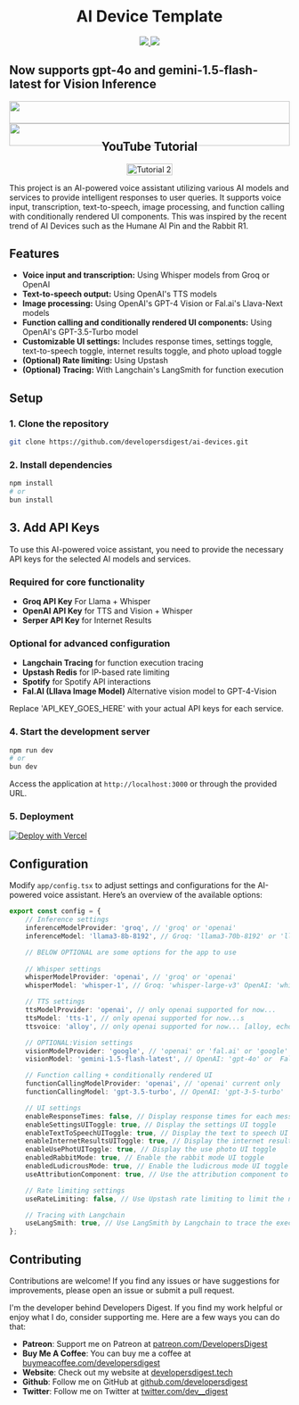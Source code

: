 <h1 align="center">AI Device Template</h1>
<div>
    <div align="center">
        <a href="https://twitter.com/dev__digest">
            <img src="https://img.shields.io/badge/X/Twitter-000000?style=for-the-badge&logo=x&logoColor=white" />
        </a>
        <a href="https://www.youtube.com/@developersdigest">
            <img src="https://img.shields.io/badge/YouTube-FF0000?style=for-the-badge&logo=youtube&logoColor=white" />
        </a>
    </div>
</div>
<h2 style="display: flex; justify-content: center; align-items: left; width: 100%;">Now supports gpt-4o and gemini-1.5-flash-latest for Vision Inference</h2>
<div style="display: flex; justify-content: center; align-items: left; width: 100%;" >
    <div align="center" style="width:100%"> 
        <a href="https://www.youtube.com/@developersdigest" >
            <img src="https://media.giphy.com/media/v1.Y2lkPTc5MGI3NjExMmV0bjdkYzNpcDNka3BoaTFoNDJ3MTl0c3dmN3pqZGdjanh6N3c2YSZlcD12MV9pbnRlcm5hbF9naWZfYnlfaWQmY3Q9Zw/UjkWj9Q6yInxQHp1tY/giphy.gif" style="width: 100%; height: auto;"/>
        </a>
        <a href="https://twitter.com/dev__digest" >
            <img src="https://media.giphy.com/media/v1.Y2lkPTc5MGI3NjExbzZtaTB5eHVzcjlnaHQ5b2c5OGJqeG9kcTk3N3V4eG5xY25mdHlpayZlcD12MV9pbnRlcm5hbF9naWZfYnlfaWQmY3Q9Zw/GIcUHNXLsv0pEHHQ2i/giphy.gif" style="width: 100%; height: auto;" />
        </a>
    </div>
</div>

<h2 align="center">YouTube Tutorial</h2>

<div style="display: flex; justify-content: center; align-items: left;" >
    <a href="https://youtu.be/CXDFGyO2FUI">
        <img src="https://img.youtube.com/vi/CXDFGyO2FUI/0.jpg" alt="Tutorial 2" style="width: 100%; height: auto;">
    </a>
</div>

This project is an AI-powered voice assistant utilizing various AI models and services to provide intelligent responses to user queries. It supports voice input, transcription, text-to-speech, image processing, and function calling with conditionally rendered UI components. This was inspired by the recent trend of AI Devices such as the Humane AI Pin and the Rabbit R1. 

## Features

- **Voice input and transcription:** Using Whisper models from Groq or OpenAI
- **Text-to-speech output:** Using OpenAI's TTS models
- **Image processing:** Using OpenAI's GPT-4 Vision or Fal.ai's Llava-Next models
- **Function calling and conditionally rendered UI components:** Using OpenAI's GPT-3.5-Turbo model
- **Customizable UI settings:** Includes response times, settings toggle, text-to-speech toggle, internet results toggle, and photo upload toggle
- **(Optional) Rate limiting:** Using Upstash
- **(Optional) Tracing:** With Langchain's LangSmith for function execution

## Setup

### 1. Clone the repository
```bash
git clone https://github.com/developersdigest/ai-devices.git
```

### 2. Install dependencies
```bash
npm install 
# or
bun install
```

## 3. Add API Keys

To use this AI-powered voice assistant, you need to provide the necessary API keys for the selected AI models and services. 

### Required for core functionality
- **Groq API Key** For Llama + Whisper
- **OpenAI API Key** for TTS and Vision + Whisper
- **Serper API Key** for Internet Results 

### Optional for advanced configuration
- **Langchain Tracing** for function execution tracing
- **Upstash Redis** for IP-based rate limiting
- **Spotify** for Spotify API interactions
- **Fal.AI (Lllava Image Model)** Alternative vision model to GPT-4-Vision

Replace 'API_KEY_GOES_HERE' with your actual API keys for each service.

### 4. Start the development server
```bash
npm run dev
# or
bun dev
```

Access the application at `http://localhost:3000` or through the provided URL.

### 5. Deployment

[![Deploy with Vercel](https://vercel.com/button)](https://vercel.com/new/developersdigests-projects/clone?repository-url=https%3A%2F%2Fgithub.com%2Fdevelopersdigest%2Fai-devices&env=GROQ_API_KEY&env=OPENAI_API_KEY&project-name=ai-devices&repository-name=ai-devices)

## Configuration

Modify `app/config.tsx` to adjust settings and configurations for the AI-powered voice assistant. Here’s an overview of the available options:

```typescript
export const config = {
    // Inference settings
    inferenceModelProvider: 'groq', // 'groq' or 'openai'
    inferenceModel: 'llama3-8b-8192', // Groq: 'llama3-70b-8192' or 'llama3-8b-8192'.. OpenAI: 'gpt-4-turbo etc

    // BELOW OPTIONAL are some options for the app to use
    
    // Whisper settings
    whisperModelProvider: 'openai', // 'groq' or 'openai'
    whisperModel: 'whisper-1', // Groq: 'whisper-large-v3' OpenAI: 'whisper-1'

    // TTS settings
    ttsModelProvider: 'openai', // only openai supported for now...
    ttsModel: 'tts-1', // only openai supported for now...s
    ttsvoice: 'alloy', // only openai supported for now... [alloy, echo, fable, onyx, nova, and shimmer]

    // OPTIONAL:Vision settings 
    visionModelProvider: 'google', // 'openai' or 'fal.ai' or 'google'
    visionModel: 'gemini-1.5-flash-latest', // OpenAI: 'gpt-4o' or  Fal.ai: 'llava-next' or  Google: 'gemini-1.5-flash-latest'

    // Function calling + conditionally rendered UI 
    functionCallingModelProvider: 'openai', // 'openai' current only
    functionCallingModel: 'gpt-3.5-turbo', // OpenAI: 'gpt-3-5-turbo'

    // UI settings 
    enableResponseTimes: false, // Display response times for each message
    enableSettingsUIToggle: true, // Display the settings UI toggle
    enableTextToSpeechUIToggle: true, // Display the text to speech UI toggle
    enableInternetResultsUIToggle: true, // Display the internet results UI toggle
    enableUsePhotUIToggle: true, // Display the use photo UI toggle
    enabledRabbitMode: true, // Enable the rabbit mode UI toggle
    enabledLudicrousMode: true, // Enable the ludicrous mode UI toggle
    useAttributionComponent: true, // Use the attribution component to display the attribution of the AI models/services used

    // Rate limiting settings
    useRateLimiting: false, // Use Upstash rate limiting to limit the number of requests per user

    // Tracing with Langchain
    useLangSmith: true, // Use LangSmith by Langchain to trace the execution of the functions in the config.tsx set to true to use.
};
```

## Contributing

Contributions are welcome! If you find any issues or have suggestions for improvements, please open an issue or submit a pull request.

I'm the developer behind Developers Digest. If you find my work helpful or enjoy what I do, consider supporting me. Here are a few ways you can do that:

- **Patreon**: Support me on Patreon at [patreon.com/DevelopersDigest](https://www.patreon.com/DevelopersDigest)
- **Buy Me A Coffee**: You can buy me a coffee at [buymeacoffee.com/developersdigest](https://www.buymeacoffee.com/developersdigest)
- **Website**: Check out my website at [developersdigest.tech](https://developersdigest.tech)
- **Github**: Follow me on GitHub at [github.com/developersdigest](https://github.com/developersdigest)
- **Twitter**: Follow me on Twitter at [twitter.com/dev__digest](https://twitter.com/dev__digest)
